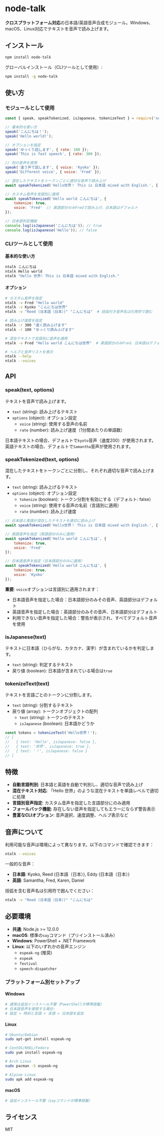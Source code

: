 # node-talk

**クロスプラットフォーム対応**の日本語/英語音声合成モジュール。Windows、macOS、Linux対応でテキストを音声で読み上げます。

## インストール

```bash
npm install node-talk
```

グローバルインストール（CLIツールとして使用）:
```bash
npm install -g node-talk
```

## 使い方

### モジュールとして使用

```javascript
const { speak, speakTokenized, isJapanese, tokenizeText } = require('node-talk');

// 基本的な使い方
speak('こんにちは！');
speak('Hello world!');

// オプションを指定
speak('ゆっくり話します', { rate: 100 });
speak('This is fast speech', { rate: 300 });

// 別の音声を使用
speak('違う声で話します', { voice: 'Kyoko' });
speak('Different voice', { voice: 'Fred' });

// 混在したテキストをトークンごとに適切な音声で読み上げ
await speakTokenized('Hello世界！ This is 日本語 mixed with English.', { tokenize: true });

// カスタム音声を言語別に適用
await speakTokenized('Hello world こんにちは', { 
    tokenize: true,
    voice: 'Fred'  // 英語部分のみFredで読み上げ、日本語はデフォルト
});

// 日本語判定機能
console.log(isJapanese('こんにちは')); // true
console.log(isJapanese('Hello')); // false
```

### CLIツールとして使用

#### 基本的な使い方
```bash
ntalk こんにちは
ntalk Hello world
ntalk "Hello 世界! This is 日本語 mixed with English."
```

#### オプション
```bash
# カスタム音声を指定
ntalk -v Fred "Hello world"
ntalk -v Kyoko "こんにちは世界"
ntalk -v "Reed (日本語（日本）)" "こんにちは"  # 括弧付き音声名は引用符で囲む

# 読み上げ速度を指定
ntalk -r 300 "速く読み上げます"
ntalk -r 100 "ゆっくり読み上げます"

# 混在テキストで言語別に音声を適用
ntalk -v Fred "Hello world こんにちは世界"  # 英語部分のみFred、日本語はデフォルト

# ヘルプと音声リストを表示
ntalk --help
ntalk --voices
```

## API

### speak(text, options)

テキストを音声で読み上げます。

- `text` (string): 読み上げるテキスト
- `options` (object): オプション設定
  - `voice` (string): 使用する音声の名前
  - `rate` (number): 読み上げ速度（1分間あたりの単語数）

日本語テキストの場合、デフォルトで`kyoto`音声（速度200）が使用されます。
英語テキストの場合、デフォルトで`Samantha`音声が使用されます。

### speakTokenized(text, options)

混在したテキストをトークンごとに分割し、それぞれ適切な音声で読み上げます。

- `text` (string): 読み上げるテキスト
- `options` (object): オプション設定
  - `tokenize` (boolean): トークン分割を有効にする（デフォルト: false）
  - `voice` (string): 使用する音声の名前（言語別に適用）
  - `rate` (number): 読み上げ速度

```javascript
// 日本語と英語が混在したテキストを適切に読み上げ
await speakTokenized('Hello世界！ This is 日本語 mixed with English.', { tokenize: true });

// 英語音声を指定（英語部分のみに適用）
await speakTokenized('Hello world こんにちは', { 
    tokenize: true, 
    voice: 'Fred' 
});

// 日本語音声を指定（日本語部分のみに適用）
await speakTokenized('Hello world こんにちは', { 
    tokenize: true, 
    voice: 'Kyoko' 
});
```

**重要**: `voice`オプションは言語別に適用されます：
- 日本語音声を指定した場合：日本語部分のみその音声、英語部分はデフォルト
- 英語音声を指定した場合：英語部分のみその音声、日本語部分はデフォルト
- 利用できない音声を指定した場合：警告が表示され、すべてデフォルト音声を使用

### isJapanese(text)

テキストに日本語（ひらがな、カタカナ、漢字）が含まれているかを判定します。

- `text` (string): 判定するテキスト
- 戻り値 (boolean): 日本語が含まれている場合は`true`

### tokenizeText(text)

テキストを言語ごとのトークンに分割します。

- `text` (string): 分割するテキスト
- 戻り値 (array): トークンオブジェクトの配列
  - `text` (string): トークンのテキスト
  - `isJapanese` (boolean): 日本語かどうか

```javascript
const tokens = tokenizeText('Hello世界！');
// [
//   { text: 'Hello', isJapanese: false },
//   { text: '世界', isJapanese: true },
//   { text: '！', isJapanese: false }
// ]
```

## 特徴

- **自動言語判別**: 日本語と英語を自動で判別し、適切な音声で読み上げ
- **混在テキスト対応**: 「Hello 世界」のような混在テキストを単語レベルで適切に処理
- **言語別音声指定**: カスタム音声を指定した言語部分にのみ適用
- **フォールバック機能**: 存在しない音声を指定してもエラーにならず警告表示
- **豊富なCLIオプション**: 音声選択、速度調整、ヘルプ表示など

## 音声について

利用可能な音声は環境によって異なります。以下のコマンドで確認できます：

```bash
ntalk --voices
```

一般的な音声：
- **日本語**: Kyoko, Reed (日本語（日本）), Eddy (日本語（日本）)
- **英語**: Samantha, Fred, Karen, Daniel

括弧を含む音声名は引用符で囲んでください：
```bash
ntalk -v "Reed (日本語（日本）)" "こんにちは"
```

## 必要環境

- **共通**: Node.js >= 12.0.0
- **macOS**: 標準の`say`コマンド（プリインストール済み）
- **Windows**: PowerShell + .NET Framework
- **Linux**: 以下のいずれかの音声エンジン
  - `espeak-ng` (推奨)
  - `espeak`
  - `festival`
  - `speech-dispatcher`

### プラットフォーム別セットアップ

#### Windows
```bash
# 通常は追加インストール不要（PowerShellが標準搭載）
# 日本語音声を使用する場合:
# 設定 > 時刻と言語 > 言語 > 日本語を追加
```

#### Linux
```bash
# Ubuntu/Debian
sudo apt-get install espeak-ng

# CentOS/RHEL/Fedora
sudo yum install espeak-ng

# Arch Linux
sudo pacman -S espeak-ng

# Alpine Linux
sudo apk add espeak-ng
```

#### macOS
```bash
# 追加インストール不要（sayコマンドが標準搭載）
```

## ライセンス

MIT